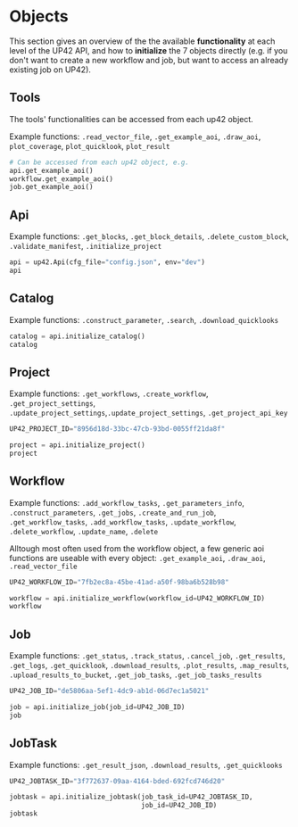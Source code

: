 # Objects

This section gives an overview of the the available **functionality** at each level of the UP42 API, and how to **initialize** the 7 objects directly (e.g. if you don't want to create a new workflow and job, but want to access an already existing job on UP42).

## Tools

The tools' functionalities can be accessed from each up42 object.

Example functions: `.read_vector_file`, `.get_example_aoi`, `.draw_aoi`, `plot_coverage`, `plot_quicklook`, `plot_result`


```python
# Can be accessed from each up42 object, e.g.
api.get_example_aoi()
workflow.get_example_aoi()
job.get_example_aoi()
```

## Api

Example functions: `.get_blocks`, `.get_block_details`, `.delete_custom_block`, `.validate_manifest`, `.initialize_project`


```python
api = up42.Api(cfg_file="config.json", env="dev")
api
```

## Catalog

Example functions: `.construct_parameter`, `.search`, `.download_quicklooks`


```python
catalog = api.initialize_catalog()
catalog
```

## Project

Example functions: `.get_workflows`, `.create_workflow`, `.get_project_settings`, `.update_project_settings`,`.update_project_settings`, `.get_project_api_key`


```python
UP42_PROJECT_ID="8956d18d-33bc-47cb-93bd-0055ff21da8f" 

project = api.initialize_project()
project
```

## Workflow

Example functions: `.add_workflow_tasks`, `.get_parameters_info`, `.construct_parameters`, `.get_jobs`, `.create_and_run_job`, `.get_workflow_tasks`, `.add_workflow_tasks`, `.update_workflow`, `.delete_workflow`, `.update_name`, `.delete`

Alltough most often used from the workflow object, a few generic aoi functions are useable with every object: `.get_example_aoi`, `.draw_aoi`, `.read_vector_file`


```python
UP42_WORKFLOW_ID="7fb2ec8a-45be-41ad-a50f-98ba6b528b98"

workflow = api.initialize_workflow(workflow_id=UP42_WORKFLOW_ID)
workflow
```

## Job

Example functions: `.get_status`, `.track_status`, `.cancel_job`, `.get_results`, `.get_logs`, `.get_quicklook`, `.download_results`, `.plot_results`, `.map_results`, `.upload_results_to_bucket`, `.get_job_tasks`, `.get_job_tasks_results`


```python
UP42_JOB_ID="de5806aa-5ef1-4dc9-ab1d-06d7ec1a5021"

job = api.initialize_job(job_id=UP42_JOB_ID)
job
```

## JobTask

Example functions: `.get_result_json`, `.download_results`, `.get_quicklooks`


```python
UP42_JOBTASK_ID="3f772637-09aa-4164-bded-692fcd746d20"

jobtask = api.initialize_jobtask(job_task_id=UP42_JOBTASK_ID,
                                 job_id=UP42_JOB_ID)
jobtask
```
